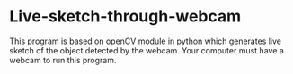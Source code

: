 # Live-sketch-through-webcam
This program is based on openCV module in python which generates live sketch of the object detected by the webcam. Your computer must have a webcam to run this program.
